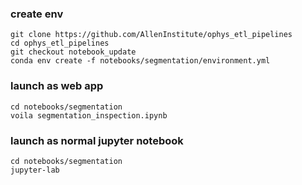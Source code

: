 ### create env
```
git clone https://github.com/AllenInstitute/ophys_etl_pipelines
cd ophys_etl_pipelines
git checkout notebook_update
conda env create -f notebooks/segmentation/environment.yml
```

### launch as web app
```
cd notebooks/segmentation
voila segmentation_inspection.ipynb
```

### launch as normal jupyter notebook
```
cd notebooks/segmentation
jupyter-lab
```
